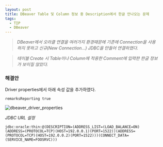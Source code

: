 ```yaml
---
layout: post
title: DBeaver Table 및 Column 정보 중 Description에서 한글 안나오는 문제
tags:
  - TIP
  - DBeaver
---
```


>*DBeaver에서 오라클 연결을 여러가지 환경때문에 기존에 Connection을 사용하지 못하고 신규(New Connection...) JDBC을 만들어 연결하였다.*

>*테이블 Create 시 Table이나 Column에 적용한 Comment에 입력한 한글 정보가 보이질 않았다.*


### 해결안

Driver properties에서 아래 속성 값을 추가하였다.

~~~
remarksReporting true
~~~

![dbeaver_driver_properties](https://github.com/uphoon/uphoon.github.io/releases/download/posts/dbeaver_tip.jpg "Driver properties")

*JDBC URL 설정*

~~~
jdbc:oracle:thin:@(DESCRIPTION=(ADDRESS_LIST=(LOAD_BALANCE=ON)(ADDRESS=(PROTOCOL=TCP)(HOST=192.0.0.1)(PORT=1522))(ADDRESS=(PROTOCOL=TCP)(HOST=192.0.0.2)(PORT=1522)))(CONNECT_DATA=(SERVICE_NAME=FOOSRVC)))
~~~


